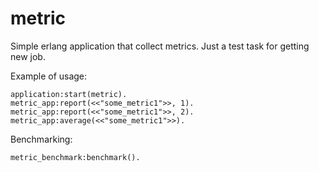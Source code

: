 # metric
Simple erlang application that collect metrics. Just a test task for getting new job.


Example of usage:
```
application:start(metric).
metric_app:report(<<"some_metric1">>, 1).
metric_app:report(<<"some_metric1">>, 2).
metric_app:average(<<"some_metric1">>).
```

Benchmarking:
```
metric_benchmark:benchmark().
```
